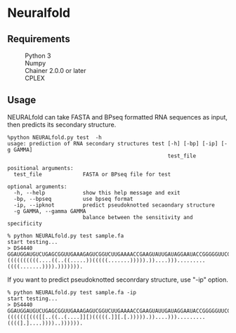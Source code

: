 # Neuralfold
## Requirements
<dl>
  <dd>Python 3</dt>
  <dd>Numpy</dt>
  <dd>Chainer 2.0.0 or later</dt>
  <dd>CPLEX</dt>
</dl>

## Usage
NEURALfold can take FASTA and BPseq formatted RNA sequences as input, then predicts its secondary structure.
```
%python NEURALfold.py test  -h
usage: prediction of RNA secondary structures test [-h] [-bp] [-ip] [-g GAMMA]
                                                   test_file

positional arguments:
  test_file             FASTA or BPseq file for test

optional arguments:
  -h, --help            show this help message and exit
  -bp, --bpseq          use bpseq format
  -ip, --ipknot         predict pseudoknotted secaondary structure
  -g GAMMA, --gamma GAMMA
                        balance between the sensitivity and specificity
                        
% python NEURALfold.py test sample.fa
start testing...
> DS4440
GGAUGGAUGUCUGAGCGGUUGAAAGAGUCGGUCUUGAAAACCGAAGUAUUGAUAGGAAUACCGGGGGUUCGAAUCCCUCUCCAUCCG
((((((((((....((..((.....))(((((.......))))).))....))).........((((.......)))).))))))).
```
If you want to predict pseudoknotted seconrdary structure, use "-ip" option.
```
% python NEURALfold.py test sample.fa -ip
start testing...
> DS4440
GGAUGGAUGUCUGAGCGGUUGAAAGAGUCGGUCUUGAAAACCGAAGUAUUGAUAGGAAUACCGGGGGUUCGAAUCCCUCUCCAUCCG
(((((([((([[..((..(....]][)(((((.]][.[.))))).))....))).........((((].]....))))..)))))).
```
